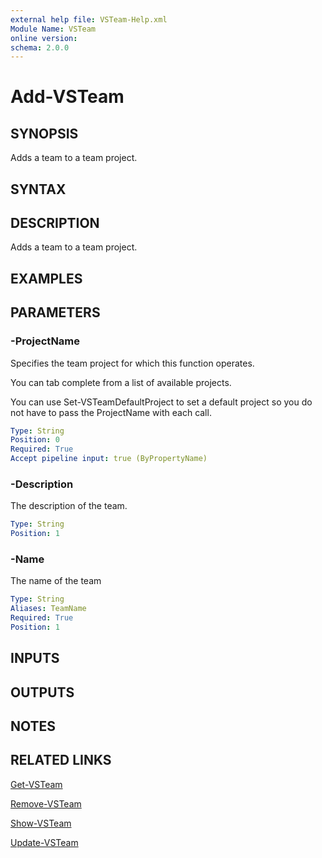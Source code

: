 ```yaml
---
external help file: VSTeam-Help.xml
Module Name: VSTeam
online version:
schema: 2.0.0
---
```


# Add-VSTeam

## SYNOPSIS

Adds a team to a team project.

## SYNTAX

## DESCRIPTION

Adds a team to a team project.

## EXAMPLES

## PARAMETERS

### -ProjectName

Specifies the team project for which this function operates.

You can tab complete from a list of available projects.

You can use Set-VSTeamDefaultProject to set a default project so
you do not have to pass the ProjectName with each call.

```yaml
Type: String
Position: 0
Required: True
Accept pipeline input: true (ByPropertyName)
```

### -Description

The description of the team.

```yaml
Type: String
Position: 1
```

### -Name

The name of the team

```yaml
Type: String
Aliases: TeamName
Required: True
Position: 1
```

## INPUTS

## OUTPUTS

## NOTES

## RELATED LINKS

[Get-VSTeam](Get-VSTeam.md)

[Remove-VSTeam](Remove-VSTeam.md)

[Show-VSTeam](Show-VSTeam.md)

[Update-VSTeam](pda-VSTeam.md)

